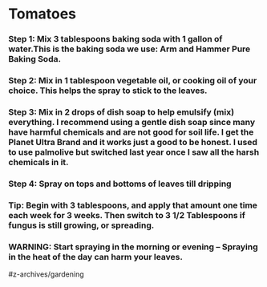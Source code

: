 # Tomatoes
### Step 1: Mix 3 tablespoons baking soda with 1 gallon of water.This is the baking soda we use: Arm and Hammer Pure Baking Soda.
### Step 2: Mix in 1 tablespoon vegetable oil, or cooking oil of your choice. This helps the spray to stick to the leaves.
### Step 3: Mix in 2 drops of dish soap to help emulsify (mix) everything. I recommend using a gentle dish soap since many have harmful chemicals and are not good for soil life. I get the Planet Ultra Brand and it works just a good to be honest. I used to use palmolive but switched last year once I saw all the harsh chemicals in it.
### Step 4: Spray on tops and bottoms of leaves till dripping

###  Tip: Begin with 3 tablespoons, and apply that amount one time each week for 3 weeks. Then switch to 3 1/2 Tablespoons if fungus is still growing, or spreading.   

###   WARNING:  Start spraying in the morning or evening – Spraying in the heat of the day can harm your leaves.

#z-archives/gardening
